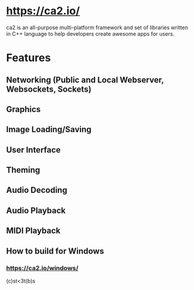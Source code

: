 # https://ca2.io/

ca2 is an all-purpose multi-platform framework and set of libraries written in C++ language to help developers create awesome apps for users.

# Features

## Networking (Public and Local Webserver, Websockets, Sockets)
## Graphics
## Image Loading/Saving
## User Interface
## Theming
## Audio Decoding
## Audio Playback
## MIDI Playback

## How to build for Windows

### https://ca2.io/windows/

(c)st<3t(b)s



